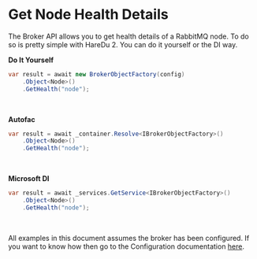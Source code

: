 # Get Node Health Details

The Broker API allows you to get health details of a RabbitMQ node. To do so is pretty simple with HareDu 2. You can do it yourself or the DI way.

**Do It Yourself**

```c#
var result = await new BrokerObjectFactory(config)
    .Object<Node>()
    .GetHealth("node");
```
<br>

**Autofac**

```c#
var result = await _container.Resolve<IBrokerObjectFactory>()
    .Object<Node>()
    .GetHealth("node");
```
<br>

**Microsoft DI**

```c#
var result = await _services.GetService<IBrokerObjectFactory>()
    .Object<Node>()
    .GetHealth("node");
```
<br>

All examples in this document assumes the broker has been configured. If you want to know how then go to the Configuration documentation [here](https://github.com/ahives/HareDu2/blob/master/docs/configuration.md).

